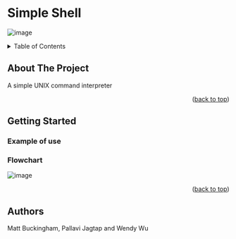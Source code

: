# Simple Shell

![image](https://user-images.githubusercontent.com/113806658/206880492-e6db78f9-e057-4ac5-9d23-b8466809b706.png)

<!-- TABLE OF CONTENTS -->
<details>
  <summary>Table of Contents</summary>
  <ol>
    <li>
      <a href="#about-the-project">About The Project</a>
    </li>
    <li>
      <a href="#getting-started">Getting Started</a>
      <ul>
        <li><a href="#Example of use">Example of use</a></li>
        <li><a href="#Flowchart">Flowchart</a></li>
      </ul>
    </li>
    <li><a href="#Authors">Authors</a></li>
   </ol>
 </details>  
 
      
        
      
        

<!-- ABOUT THE PROJECT -->
## About The Project

A simple UNIX command interpreter

<p align="right">(<a href="#readme-top">back to top</a>)</p>

<!-- GETTING STARTED -->
## Getting Started

### Example of use

### Flowchart
![image](https://user-images.githubusercontent.com/113806658/206880804-92dfd2fb-7cb9-4c6d-9d6c-1d1873ea5e2d.png)

<p align="right">(<a href="#readme-top">back to top</a>)</p>

<!-- AUTHORS -->
## Authors
Matt Buckingham, Pallavi Jagtap and Wendy Wu




